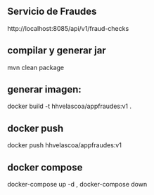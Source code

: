 ## Servicio de Fraudes
http://localhost:8085/api/v1/fraud-checks

## compilar y generar jar
mvn clean package

## generar imagen:
docker build -t hhvelascoa/appfraudes:v1 .

## docker push
docker push hhvelascoa/appfraudes:v1 

## docker compose
docker-compose up -d , 
docker-compose down